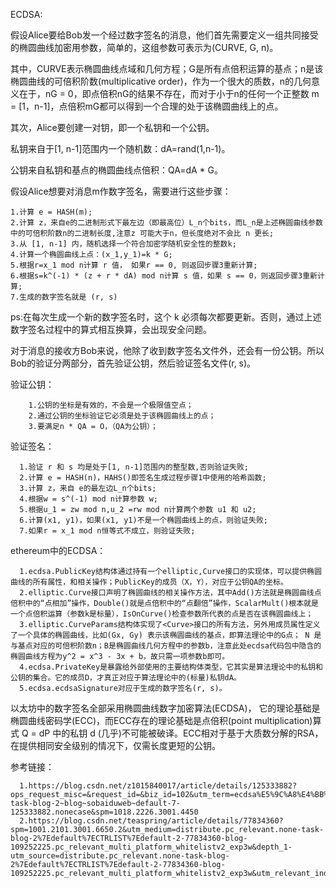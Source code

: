 ECDSA:

假设Alice要给Bob发一个经过数字签名的消息，他们首先需要定义一组共同接受的椭圆曲线加密用参数，简单的，这组参数可表示为(CURVE, G, n)。

其中，CURVE表示椭圆曲线点域和几何方程；G是所有点倍积运算的基点；n是该椭圆曲线的可倍积阶数(multiplicative order)，作为一个很大的质数，n的几何意义在于，nG = 0，即点倍积nG的结果不存在，而对于小于n的任何一个正整数 m = [1，n-1]，点倍积mG都可以得到一个合理的处于该椭圆曲线上的点。

其次，Alice要创建一对钥，即一个私钥和一个公钥。

私钥来自于[1, n-1]范围内一个随机数：dA=rand(1,n-1)。

公钥来自私钥和基点的椭圆曲线点倍积：QA=dA * G。

假设Alice想要对消息m作数字签名，需要进行这些步骤：

    1.计算 e = HASH(m);
    2.计算 z，来自e的二进制形式下最左边（即最高位）L_n个bits，而L_n是上述椭圆曲线参数中的可倍积阶数n的二进制长度,注意z 可能大于n，但长度绝对不会比 n 更长;
    3.从 [1, n-1] 内，随机选择一个符合加密学随机安全性的整数k;
    4.计算一个椭圆曲线上点：(x_1,y_1)=k * G;
    5.根据r=x_1 mod n计算 r 值， 如果r == 0, 则返回步骤3重新计算;
    6.根据s=k^(-1) * (z + r * dA) mod n计算 s 值，如果 s == 0，则返回步骤3重新计算;
    7.生成的数字签名就是 (r, s)

 ps:在每次生成一个新的数字签名时，这个 k 必须每次都要更新。否则，通过上述数字签名过程中的算式相互换算，会出现安全问题。
 
 对于消息的接收方Bob来说，他除了收到数字签名文件外，还会有一份公钥。所以Bob的验证分两部分，首先验证公钥，然后验证签名文件(r, s)。
 
 验证公钥：
 
        1.公钥的坐标是有效的，不会是一个极限值空点；
        2.通过公钥的坐标验证它必须是处于该椭圆曲线上的点；
        3.要满足n * QA = O，（QA为公钥）；

验证签名：

      1.验证 r 和 s 均是处于[1, n-1]范围内的整型数,否则验证失败;
      2.计算 e = HASH(n)，HAHS()即签名生成过程步骤1中使用的哈希函数;
      3.计算 z，来自 e的最左边L_n个bits;
      4.根据w = s^(-1) mod n计算参数 w;
      5.根据u_1 = zw mod n,u_2 =rw mod n计算两个参数 u1 和 u2;
      6.计算(x1, y1)，如果(x1, y1)不是一个椭圆曲线上的点，则验证失败;
      7.如果r = x_1 mod n恒等式不成立，则验证失败;

ethereum中的ECDSA：

      1.ecdsa.PublicKey结构体通过持有一个elliptic,Curve接口的实现体，可以提供椭圆曲线的所有属性，和相关操作；PublicKey的成员（X，Y），对应于公钥QA的坐标。
      2.elliptic.Curve接口声明了椭圆曲线的相关操作方法，其中Add()方法就是椭圆曲线点倍积中的“点相加”操作，Double()就是点倍积中的“点翻倍”操作，ScalarMult()根本就是一个点倍积运算（参数k是标量），IsOnCurve()检查参数所代表的点是否在该椭圆曲线上；
      3.elliptic.CurveParams结构体实现了<Curve>接口的所有方法，另外用成员属性定义了一个具体的椭圆曲线，比如(Gx, Gy) 表示该椭圆曲线的基点，即算法理论中的G点； N 是与基点对应的可倍积阶数n；B是椭圆曲线几何方程中的参数b，注意此处ecdsa代码包中隐含的椭圆曲线方程为y^2 = x^3 - 3x + b，故只需一项参数b即可。
      4.ecdsa.PrivateKey是暴露给外部使用的主要结构体类型，它其实是算法理论中的私钥和公钥的集合。它的成员D，才真正对应于算法理论中的(标量)私钥dA。
      5.ecdsa.ecdsaSignature对应于生成的数字签名(r, s)。

以太坊中的数字签名全部采用椭圆曲线数字加密算法(ECDSA)， 它的理论基础是椭圆曲线密码学(ECC)，而ECC存在的理论基础是点倍积(point multiplication)算式 Q = dP 中的私钥 d (几乎)不可能被破译。ECC相对于基于大质数分解的RSA，在提供相同安全级别的情况下，仅需长度更短的公钥。

参考链接：

      1.https://blog.csdn.net/z1015840017/article/details/125333882?ops_request_misc=&request_id=&biz_id=102&utm_term=ecdsa%E5%9C%A8%E4%BB%A5%E5%A4%AA%E5%9D%8A%E4%B8%AD%E7%9A%84%E4%BD%BF%E7%94%A8&utm_medium=distribute.pc_search_result.none-task-blog-2~blog~sobaiduweb~default-7-125333882.nonecase&spm=1018.2226.3001.4450
      2.https://blog.csdn.net/teaspring/article/details/77834360?spm=1001.2101.3001.6650.2&utm_medium=distribute.pc_relevant.none-task-blog-2%7Edefault%7ECTRLIST%7Edefault-2-77834360-blog-109252225.pc_relevant_multi_platform_whitelistv2_exp3w&depth_1-utm_source=distribute.pc_relevant.none-task-blog-2%7Edefault%7ECTRLIST%7Edefault-2-77834360-blog-109252225.pc_relevant_multi_platform_whitelistv2_exp3w&utm_relevant_index=5

